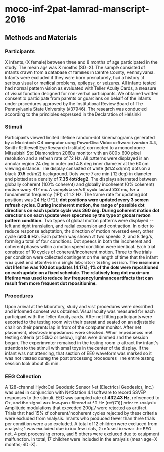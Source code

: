 # moco-inf-2pat-lamrad-manscript-2016

## Methods and Materials
### Participants
X infants, (X  female) between three and 8 months of age participated in the study. The mean age was X months (SD=X). The sample consisted of infants drawn from a database of families in Centre County, Pennsylvania. Infants were excluded if they were born prematurely, had a history of serious visual or medical problems, epilepsy, or seizures. All infants tested had normal pattern vision as evaluated with Teller Acuity Cards, a measure of visual function designed for non-verbal participants. We obtained written consent to participate from parents or guardians on behalf of the infants under procedures approved by the Institutional Review Board of The Pennsylvania State University (#37946). The research was conducted according to the principles expressed in the Declaration of Helsinki.

### Stimuli

Participants viewed limited lifetime random-dot kinematograms generated by a Macintosh G4 computer using PowerDiva Video software (version 3.4, Smith-Kettlewell Eye Research Institute) connected to a monochrome Mitsubishi Std Diamondtron 2060u monitor with an 800 x 600 pixel resolution and a refresh rate of 72 Hz. All patterns were displayed in an annular region 24 deg in outer and 4.8 deg inner diameter at the 60 cm viewing distance. The display consisted of white (**81.2** cd/m2) dots on a black (**0.5** cd/m2) background. Dots were 7 arc min (.12 deg) in diameter and plotted at a density of **7.35 dot/deg2**. The displays alternated between globally coherent (100% coherent) and globally incoherent (0% coherent) motion every 417 ms. A complete on/off cycle lasted 833 ms, for a fundamental frequency (1F1) of 1.2 Hz. The frame rate for updating dot positions was 24 Hz (1F2); **dot positions were updated every 3 screen refresh cycles. During incoherent motion, the range of possible dot
directions on each update cycle was 360 deg. During coherent motion dot directions on each update were specified by the type of global motion pattern condition.** Two types of global motion patterns were displayed -- left and right translation, and radial expansion and contraction. In order to reduce response adaptation, the direction of motion reversed every other cycle (**at 0.6 Hz**). Each pattern was shown at two speeds: 2, and 8 deg/s, forming a total of four conditions. Dot speeds in both the incoherent and coherent phases within a motion speed condition were identical. Each trial consisted of 10 cycles of coherent/incoherent motion. Three to five trials per condition were collected contingent on the length of time that the infant was quiet and attentive in a single laboratory testing session. **The maximum dot lifetime was 100 dot updates (4.17s); 1% of the dots were repositioned on each update on a fixed schedule. The relatively long dot maximum lifetime was used to reduce low frequency luminance artifacts that can result from more frequent dot repositioning.**


### Procedures  

Upon arrival at the laboratory, study and visit procedures were described and informed consent was obtained. Visual acuity was measured for each participant with the Teller Acuity cards. After net fitting participants were escorted to the testing room with their parent and seated on an adjustable chair on their parents lap in front of the computer monitor. After net placement, electrode impedances were checked. When impedances met testing criteria (at 50kΩ or below), lights were dimmed and the session began. The experimenter remained in the testing room to attract the infant's attention to the stimuli with small toys in the center of the display. If the infant was not attending, that section of EEG waveform was marked so it was not utilized during the post processing procedures. The entire testing session took about 45 min.  

### EEG Collection  

A 128-channel HydroCel Geodesic Sensor Net (Electrical Geodesics, Inc.) was used in conjunction with NetStation 4.1 software to record SSVEP responses to the stimuli. EEG was sampled rate of **432.43 Hz**, referenced to Cz, and the signal was low-pass filtered at 50 Hz [ref(70)] prior to analysis. Amplitude modulations that exceeded 200µV were rejected as artifact. Trials that had 15% of coherent/incoherent cycles rejected by these criteria were excluded from analysis. Infants who produced fewer than three trials per condition were also excluded. A total of 12 children were excluded from analysis; 1 was excluded due to too few trials, 2 refused to wear the EEG net, 4 post processing errors, and 5 others were excluded due to equipment malfunction. In total, 17 children were included in the analysis (mean age=X months; SD=X).
